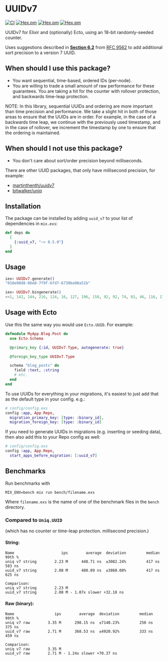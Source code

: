 # UUIDv7

[![CI](https://github.com/ryanwinchester/uuidv7/actions/workflows/ci.yml/badge.svg)](https://github.com/ryanwinchester/uuidv7/actions/workflows/ci.yml)
[![Hex.pm](https://img.shields.io/hexpm/v/uuid_v7)](https://hex.pm/packages/uuid_v7)
[![Hex.pm](https://img.shields.io/hexpm/dt/uuid_v7)](https://hex.pm/packages/uuid_v7)
[![Hex.pm](https://img.shields.io/hexpm/l/uuid_v7)](https://github.com/ryanwinchester/uuidv7/blob/main/LICENSE)

UUIDv7 for Elixir and (optionally) Ecto, using an 18-bit randomly-seeded counter.

Uses suggestions described in **[Section 6.2](https://www.rfc-editor.org/rfc/rfc9562#name-monotonicity-and-counters)** from [RFC 9562](https://www.rfc-editor.org/rfc/rfc9562)
to add additional sort precision to a version 7 UUID.

## When should I use this package?

- You want sequential, time-based, ordered IDs (per-node).
- You are willing to trade a small amount of raw performance for these
  guarantees. You are taking a hit for the counter with rollover protection,
  and backwards time-leap protection.

NOTE: In this library, sequential UUIDs and ordering are more important than time precision and performance.
We take a slight hit in both of those areas to ensure that the UUIDs are in order. For example, in the case of a
backwards time leap, we continue with the previously used timestamp, and in the case of rollover, we increment
the timestamp by one to ensure that the ordering is maintained.

## When should I not use this package?

- You don't care about sort/order precision beyond milliseconds.

There are other UUID packages, that only have millisecond precision, for example:

- [martinthenth/uuidv7](https://github.com/martinthenth/uuidv7)
- [bitwalker/uniq](https://github.com/bitwalker/uniq)

## Installation

The package can be installed by adding `uuid_v7` to your list of dependencies in `mix.exs`:

```elixir
def deps do
  [
    {:uuid_v7, "~> 0.5.0"}
  ]
end
```

## Usage

```elixir
iex> UUIDv7.generate()
"018e90d8-06e8-7f9f-bfd7-6730ba98a51b"

iex> UUIDv7.bingenerate()
<<1, 142, 144, 216, 124, 16, 127, 196, 158, 92, 92, 74, 83, 46, 116, 173>>
```

## Usage with Ecto

Use this the same way you would use `Ecto.UUID`. For example:

```elixir
defmodule MyApp.Blog.Post do
  use Ecto.Schema

  @primary_key {:id, UUIDv7.Type, autogenerate: true}

  @foreign_key_type UUIDv7.Type

  schema "blog_posts" do
    field :text, :string
    # etc.
  end
end
```

To use UUIDs for everything in your migrations, it's easiest to just add that as the
default type in your config. e.g.:

```elixir
# config/config.exs
config :app, App.Repo,
  migration_primary_key: [type: :binary_id],
  migration_foreign_key: [type: :binary_id]
```

If you need to generate UUIDs in migrations (e.g. inserting or seeding data),
then also add this to your Repo config as well:

```elixir
# config/config.exs
config :app, App.Repo,
  start_apps_before_migration: [:uuid_v7]
```

## Benchmarks

Run benchmarks with

```
MIX_ENV=bench mix run bench/filename.exs
```

Where `filename.exs` is the name of one of the benchmark files in the `bench` directory.

### Compared to `Uniq.UUID`

(which has no counter or time-leap protection. millisecond precision.)

#### String:

```
Name                     ips        average  deviation         median         99th %
uniq v7 string        2.23 M      448.71 ns  ±3082.24%         417 ns         583 ns
uuid_v7 string        2.08 M      480.89 ns  ±3868.08%         417 ns         625 ns

Comparison:
uniq v7 string        2.23 M
uuid_v7 string        2.08 M - 1.07x slower +32.18 ns
```

#### Raw (binary):

```
Name                  ips        average  deviation         median         99th %
uniq v7 raw        3.35 M      298.15 ns  ±7140.23%         250 ns         375 ns
uuid_v7 raw        2.71 M      368.53 ns  ±4920.92%         333 ns         459 ns

Comparison:
uniq v7 raw        3.35 M
uuid_v7 raw        2.71 M - 1.24x slower +70.37 ns
```
